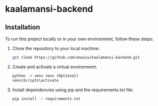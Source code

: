 # kaalamansi-backend

## Installation

To run this project locally or in your own environment, follow these steps:

1. Clone the repository to your local machine:

   ```bash
   git clone https://github.com/anwisu/kaalamansi-backend.git

2. Create and activate a virtual environment:
   ```bash
   python -m venv venv (Optional)
   venv\Scripts\activate

3. Install dependencies using pip and the requirements.txt file:
   ```bash
   pip install -r requirements.txt
